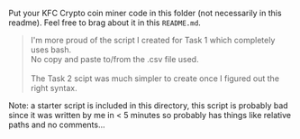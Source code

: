 Put your KFC Crypto coin miner code in this folder (not necessarily in this
readme).  Feel free to brag about it in this `README.md`.

> I'm more proud of the script I created for Task 1 which completely uses bash.\
> No copy and paste to/from the .csv file used.\
> \
> The Task 2 scipt was much simpler to create once I figured out the right syntax.

Note: a starter script is included in this directory, this script is probably bad
since it was written by me in < 5 minutes so probably has things like relative paths
and no comments...


